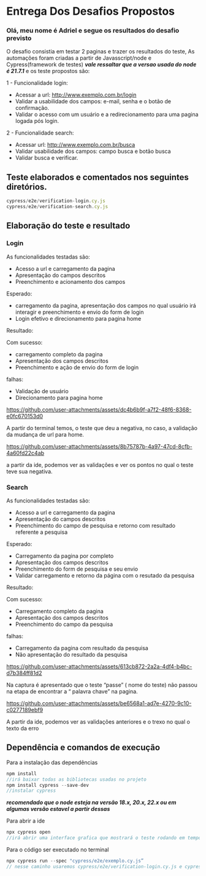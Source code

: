 # Entrega Dos Desafios Propostos

### Olá, meu nome é Adriel e segue os resultados do desafio previsto

O desafio consistia em testar 2 paginas e trazer os resultados do teste,
As automações foram criadas a partir de Javasscript/node e Cypress(framework de testes)
***vale ressaltar que a versao usada do node é 21.7.1***
e os teste propostos são:

1 - Funcionalidade login:

- Acessar a url: http://www.exemplo.com.br/login
- Validar a usabilidade dos campos: e-mail, senha e o botão de confirmação.
- Validar o acesso com um usuário e a redirecionamento para uma pagina logada pós login.

2 - Funcionalidade search:

- Acessar url: http://www.exemplo.com.br/busca
- Validar usabilidade dos campos: campo busca e botão busca
- Validar busca e verificar.

## Teste elaborados e comentados nos seguintes diretórios.

```jsx
cypress/e2e/verification-login.cy.js
cypress/e2e/verification-search.cy.js

```

## Elaboração do teste e resultado

### Login

As funcionalidades testadas são:

- Acesso a url e carregamento da pagina
- Apresentação do campos descritos
- Preenchimento e acionamento dos campos

Esperado:

- carregamento da pagina, apresentação dos campos no qual usuário irá interagir e preenchimento e envio do form de login
- Login efetivo e direcionamento para pagina home

Resultado:

Com sucesso:

- carregamento completo da pagina
- Apresentação dos campos descritos
- Preenchimento e ação de envio do form de login

falhas:

- Validação de usuário
- Direcionamento para pagina home

https://github.com/user-attachments/assets/dc4b6b9f-a7f2-48f6-8368-e0fc670153d0

A partir do terminal temos, o teste que deu a negativa, no caso, a validação da mudança de url para home.

https://github.com/user-attachments/assets/8b75787b-4a97-47cd-8cfb-4a60fd22c4ab

a partir da ide, podemos ver as validações e ver os pontos no qual o teste teve sua negativa.

### Search

As funcionalidades testadas são:

- Acesso a url e carregamento da pagina
- Apresentação do campos descritos
- Preenchimento do campo de pesquisa e retorno com resultado referente a pesquisa

Esperado:

- Carregamento da pagina por completo
- Apresentação dos campos descritos
- Preenchimento do form de pesquisa e seu envio
- Validar carregamento e retorno da página com o resutado da pesquisa

Resultado:

Com sucesso:

- Carregamento completo da pagina
- Apresentação dos campos descritos
- Preenchimento do campo da pesquisa

falhas:

- Carregamento da pagina com resultado da pesquisa
- Não apresentação do resultado da pesquisa

https://github.com/user-attachments/assets/613cb872-2a2a-4df4-b4bc-d7b384ff81d2

Na captura é apresentado que o teste “passe” ( nome do teste) não passou na etapa de encontrar a “ palavra chave” na pagina.

https://github.com/user-attachments/assets/be6568a1-ad7e-4270-9c10-c0277189ebf9

A partir da ide, podemos ver as validações anteriores e o trexo no qual o texto da erro

## Dependência e comandos de execução

Para a instalação das dependências

```jsx
npm install
//irá baixar todas as bibliotecas usadas no projeto
npm install cypress --save-dev
//instalar cypress
```

***recomendado que o node esteja na versão 18.x, 20.x, 22.x ou em algumas versão estavel a partir dessas***

Para abrir a ide

```jsx
npx cypress open
//irá abrir uma interface grafica que mostrará o teste rodando em tempo real

```

Para o código ser executado no terminal

```jsx
npx cypress run --spec "cypress/e2e/exemplo.cy.js”
// nesse caminho usaremos cypress/e2e/verification-login.cy.js e cypress/e2e/verification-search.cy.js

```
